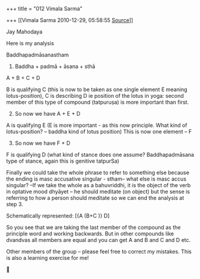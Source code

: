 +++
title = "012 Vimala Sarma"

+++
[[Vimala Sarma	2010-12-29, 05:58:55 [Source](https://groups.google.com/g/samskrita/c/DeBhdtr-xcg)]]



Jay Mahodaya



Here is my analysis

Baddhapadmāsanastham

1. Baddha + padmā + āsana + sthā

A + B + C + D

B is qualifying C (this is now to be taken as one single element E meaning lotus-position), C is describing D ie position of the lotus in yoga: second member of this type of compound (tatpuruṣa) is more important than first.

2. So now we have A + E + D

A is qualifying E (E is more important - as this now principle. What kind of lotus-position? – baddha kind of lotus position) This is now one element – F

3. So now we have F + D

F is qualifying D (what kind of stance does one assume? Baddhapadmāsana type of stance, again this is genitive tatpurSa)

Finally we could take the whole phrase to refer to something else because the ending is masc accusative singular - stham– what else is masc accus singular? –If we take the whole as a bahuvriddhi, it is the object of the verb in optative mood dhyāyet – he should meditate (on object) but the sense is referring to how a person should meditate so we can end the analysis at step 3.

Schematically represented: \[{A (B+C )} D\]

So you see that we are taking the last member of the compound as the principle word and working backwards. But in other compounds like dvandvas all members are equal and you can get A and B and C and D etc.



Other members of the group – please feel free to correct my mistakes.
This is also a learning exercise for me!



